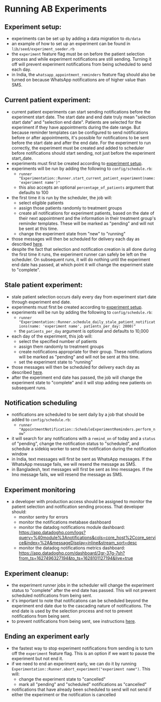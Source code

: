 # Running AB Experiments

## Experiment setup:
- experiments can be set up by adding a data migration to `db/data`
- an example of how to set up an experiment can be found in `lib/seed/experiment_seeder.rb`
- the `experiment` feature flag must be on before the patient selection process and while experiment notifications are still sending. Turning it off will prevent experiment notifications from being scheduled to send each day.
- in India, the `whatsapp_appointment_reminders` feature flag should also be turned on because WhatsApp notifications are of higher value than SMS.

## Current patient experiment:
- current patient experiments can start sending notifications before the experiment start date. The start date and end date truly mean "selection start date" and "selection end date". Patients are selected for the experiment if they have appointments during the date range. But because reminder templates can be configured to send notifications before or after appointments, it's possible for notifications to be sent before the start date and after the end date. For the experiment to run correctly, the experiment must be created and added to scheduler before notifications should start sending, not just before the experiment start_date.
- experiments must first be created according to [experiment setup](#experiment-setup).
- experiments will be run by adding the following to `config/schedule.rb`:
  - `runner "Experimentation::Runner.start_current_patient_experiment(name: 'experiment name')"`
  - this also accepts an optional `percentage_of_patients` argument that defaults to 100
- the first time it is run by the scheduler, the job will:
  - select eligible patients
  - assign those patients randomly to treatment groups
  - create all notifications for experiment patients, based on the date of their next appointment and the information in their treatment group's reminder templates. These will be marked as "pending" and will not be sent at this time.
  - change the experiment state from "new" to "running"
- those messages will then be scheduled for delivery each day as described [here](notification-scheduling).
- despite the fact that selection and notification creation is all done during the first time it runs, the experiment runner can safely be left on the scheduler. On subsequent runs, it will do nothing until the experiment end date has passed, at which point it will change the experiment state to "complete".

## Stale patient experiment:
- stale patient selection occurs daily every day from experiment start date through experiment end date.
- experiments must first be created according to [experiment setup](#experiment-setup).
- experiments will be run by adding the following to `config/schedule.rb`:
  - `runner "Experimentation::Runner.schedule_daily_stale_patient_notifications(name: 'experiment name', patients_per_day: 2000)"`
  - the `patients_per_day` argument is optional and defaults to 10,000
- each day of the experiment, this job will:
  - select the specified number of patients
  - assign them randomly to treatment groups
  - create notifications appropriate for their group. These notifications will be marked as "pending" and will not be sent at this time.
  - set the experiment state to "running"
- those messages will then be scheduled for delivery each day as described [here](notification-scheduling).
- after the experiment end date has passed, the job will change the experiment state to "complete" and it will stop adding new patients on subsequent runs.

## Notification scheduling
- notifications are scheduled to be sent daily by a job that should be added to `config/schedule.rb`:
  - `runner "AppointmentNotification::ScheduleExperimentReminders.perform_now"`
- it will search for any notifications with a `remind_on` of today and a `status` of "pending", change the notification status to "scheduled", and schedule a sidekiq worker to send the notification during the notification window
- in India, text messages will first be sent as WhatsApp messages. If the WhatsApp message fails, we will resend the message as SMS.
- in Bangladesh, text messages will first be sent as Imo messages. If the Imo message fails, we will resend the message as SMS.

## Experiment monitoring
- a developer with production access should be assigned to monitor the patient selection and notification sending process. That developer should:
  - monitor sentry for errors
  - monitor the notifications metabase dashboard
  - monitor the datadog notifications module dashboard: https://app.datadoghq.com/logs?query=%40module%3Anotifications&cols=core_host%2Ccore_service&index=%2A&messageDisplay=inline&stream_sort=desc
  - monitor the datadog notifications metrics dashboard: https://app.datadoghq.com/dashboard/2gr-37g-7sh?from_ts=1627496327194&to_ts=1628101127194&live=true

## Experiment cleanup:
- the experiment runner jobs in the scheduler will change the experiment status to "complete" after the end date has passed. This will not prevent scheduled notifications from being sent.
- it's important to note that notifications can be scheduled beyond the experiment end date due to the cascading nature of notifications. The end date is used by the selection process and not to prevent notifications from being sent.
- to prevent notifications from being sent, see instructions [here](#ending-an-experiment-early).

## Ending an experiment early
- the fastest way to stop experiment notifications from sending is to turn off the `experiment` feature flag. This is an option if we want to pause the experiment but not end it.
- if we need to end an experiment early, we can do it by running `Experimentation::Runner.abort_experiment("experiment name")`. This will:
  - change the experiment state to "cancelled"
  - mark all "pending" and "scheduled" notifications as "cancelled"
- notifications that have already been scheduled to send will not send if either the experiment or the notification is cancelled